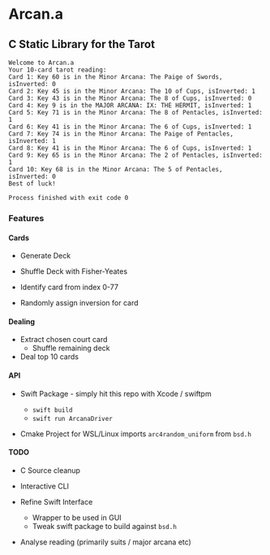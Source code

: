 # Arcan.a

## C Static Library for the Tarot

```
Welcome to Arcan.a
Your 10-card tarot reading:
Card 1: Key 60 is in the Minor Arcana: The Paige of Swords, isInverted: 0
Card 2: Key 45 is in the Minor Arcana: The 10 of Cups, isInverted: 1
Card 3: Key 43 is in the Minor Arcana: The 8 of Cups, isInverted: 0
Card 4: Key 9 is in the MAJOR ARCANA: IX: THE HERMIT, isInverted: 1
Card 5: Key 71 is in the Minor Arcana: The 8 of Pentacles, isInverted: 1
Card 6: Key 41 is in the Minor Arcana: The 6 of Cups, isInverted: 1
Card 7: Key 74 is in the Minor Arcana: The Paige of Pentacles, isInverted: 1
Card 8: Key 41 is in the Minor Arcana: The 6 of Cups, isInverted: 1
Card 9: Key 65 is in the Minor Arcana: The 2 of Pentacles, isInverted: 1
Card 10: Key 68 is in the Minor Arcana: The 5 of Pentacles, isInverted: 0
Best of luck!

Process finished with exit code 0
```

### Features 

#### Cards

* Generate Deck

* Shuffle Deck with Fisher-Yeates

* Identify card from index 0-77

* Randomly assign inversion for card

#### Dealing

* Extract chosen court card
  * Shuffle remaining deck
* Deal top 10 cards

#### API

* Swift Package - simply hit this repo with Xcode / swiftpm
  * `swift build` 
  * `swift run ArcanaDriver`

* Cmake Project for WSL/Linux imports `arc4random_uniform` from `bsd.h`

#### TODO

* C Source cleanup

* Interactive CLI

* Refine Swift Interface
  * Wrapper to be used in GUI 
  * Tweak swift package to build against `bsd.h`

* Analyse reading (primarily suits / major arcana etc)
